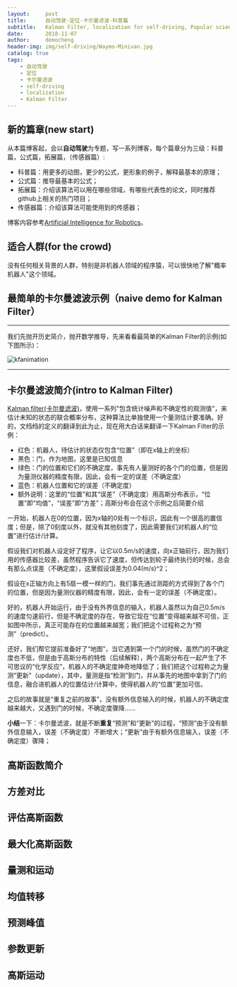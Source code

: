 ```yaml
---
layout:     post
title:      自动驾驶-定位-卡尔曼滤波-科普篇
subtitle:   Kalman Filter, localization for self-driving, Popular science
date:       2018-11-07
author:     democheng
header-img: img/self-driving/Waymo-Minivan.jpg
catalog: true
tags:
    - 自动驾驶
    - 定位
    - 卡尔曼滤波
    - self-driving
    - localization
    - Kalman Filter
---
```


## 新的篇章(new start)

从本篇博客起，会以**自动驾驶**为专题，写一系列博客，每个篇章分为三级：科普篇，公式篇，拓展篇，（传感器篇）:

- 科普篇：用更多的动图，更少的公式，更形象的例子，解释最基本的原理；
- 公式篇：推导最基本的公式；
- 拓展篇：介绍该算法可以用在哪些领域，有哪些代表性的论文，同时推荐github上相关的热门项目；
- 传感器篇：介绍该算法可能使用到的传感器；

博客内容参考[Artificial Intelligence for Robotics](https://www.udacity.com/course/artificial-intelligence-for-robotics--cs373)。


## 适合人群(for the crowd)

没有任何相关背景的人群，特别是非机器人领域的程序猿，可以很快地了解"概率机器人"这个领域。

## 最简单的卡尔曼滤波示例（naive demo for Kalman Filter）

---

我们先抛开历史简介，抛开数学推导，先来看看最简单的Kalman Filter的示例(如下图所示)：

![kfanimation](https://github.com/democheng/PythonRobotics/raw/master/kalmanfilter.gif)

---

## 卡尔曼滤波简介(intro to Kalman Filter)

[Kalman filter(卡尔曼滤波)](https://en.wikipedia.org/wiki/Kalman_filter)，使用一系列"包含统计噪声和不确定性的观测值"，来估计未知的状态的联合概率分布，这种算法比单独使用一个量测估计要准确。好的，文绉绉的定义的翻译到此为止，现在用大白话来翻译一下Kalman Filter的示例：
- 红色：机器人，待估计的状态仅包含“位置”（即在x轴上的坐标）
- 黑色：门，作为地图，这里是已知信息
- 绿色：门的位置和它们的不确定度，事先有人量测好的各个门的位置，但是因为量测仪器的精度有限，因此，会有一定的误差（不确定度）
- 蓝色：机器人位置和它的误差（不确定度）
- 额外说明：这里的“位置”和其“误差”（不确定度）用高斯分布表示，“位置”即“均值”，“误差”即“方差”；高斯分布会在这个示例之后简要介绍

一开始，机器人在0的位置，因为x轴的0处有一个标识，因此有一个很高的置信度；但是，除了0刻度以外，就没有其他刻度了，因此需要我们对机器人的“位置”进行估计/计算。

假设我们对机器人设定好了程序，让它以0.5m/s的速度，向x正轴前行，因为我们用的传感器比较差，虽然程序告诉它了速度，但传达到轮子最终执行的时候，总会有那么点误差（不确定度），这里假设误差为0.04(m/s)^2；

假设在x正轴方向上有5扇一模一样的门，我们事先通过测距的方式得到了各个门的位置，但是因为量测仪器的精度有限，因此，会有一定的误差（不确定度）。

好的，机器人开始运行，由于没有外界信息的输入，机器人虽然以为自己0.5m/s的速度匀速前行，但是不确定度的存在，导致它现在“位置”变得越来越不可信，正如图中所示，真正可能存在的位置越来越宽；我们把这个过程称之为“预测”（predict）。

还好，我们帮它提前准备好了“地图”，当它遇到第一个门的时候，虽然门的不确定度也不低，但是由于高斯分布的特性（后续解释），两个高斯分布在一起产生了不可思议的“化学反应”，机器人的不确定度神奇地降低了；我们把这个过程称之为量测“更新”（update），其中，量测是指“检测”到门，并从事先的地图中拿到了门的信息，融合进机器人的位置估计/计算中，使得机器人的“位置”更加可信。

之后的故事就是“重复之前的故事”，没有额外信息输入的时候，机器人的不确定度越来越大，又遇到门的时候，不确定度骤降......

**小结**一下：卡尔曼滤波，就是不断**重复**“预测”和“更新”的过程，“预测”由于没有额外信息输入，误差（不确定度）不断增大；“更新”由于有额外信息输入，误差（不确定度）骤降；

## 高斯函数简介

## 方差对比

## 评估高斯函数

## 最大化高斯函数

## 量测和运动

## 均值转移

## 预测峰值

## 参数更新

## 高斯运动